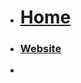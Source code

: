 <!-- docs/_sidebar.md -->

* [<h1>Home</h1>](/)
  <!-- week 7 Element 1 -->
* [<h3>Website</h3>](Block_Elements/section_1/section_1.md)
* 
<!--   
* [<h3>Website</h3>](Block_Elements/section_1/section_1.md)
* [<h3>Element1</h3>](Block_Elements/section_2/section_2.md)
* [<h3>Element2</h3>](Block_Elements/section_3/section_3.md)
* [<h3>Element3</h3>](Block_Elements/section_4/section_4.md) 
* [<h3>Element4</h3>](Block_Elements/section_5/section_5.md) 
* [<h3>Element5</h3>](Block_Elements/section_6/section_6.md) 
* -->
